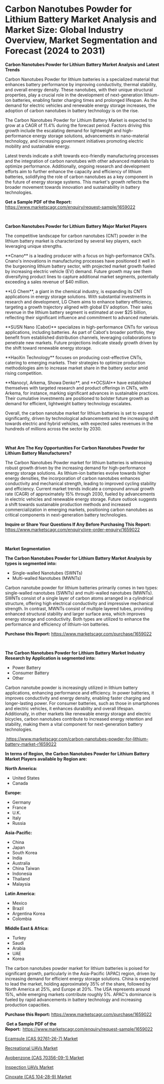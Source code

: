 <p><h1>Carbon Nanotubes Powder for Lithium Battery Market Analysis and Market Size: Global Industry Overview, Market Segmentation and Forecast (2024 to 2031)</h1></p><p><strong>Carbon Nanotubes Powder for Lithium Battery Market Analysis and Latest Trends</strong></p>
<p><p>Carbon Nanotubes Powder for lithium batteries is a specialized material that enhances battery performance by improving conductivity, thermal stability, and overall energy density. These nanotubes, with their unique structural properties, play a crucial role in the development of next-generation lithium-ion batteries, enabling faster charging times and prolonged lifespan. As the demand for electric vehicles and renewable energy storage increases, the adoption of carbon nanotubes in battery technology is on the rise.</p><p>The Carbon Nanotubes Powder for Lithium Battery Market is expected to grow at a CAGR of 11.4% during the forecast period. Factors driving this growth include the escalating demand for lightweight and high-performance energy storage solutions, advancements in nano-material technology, and increasing government initiatives promoting electric mobility and sustainable energy. </p><p>Latest trends indicate a shift towards eco-friendly manufacturing processes and the integration of carbon nanotubes with other advanced materials to optimize performance. Additionally, ongoing research and development efforts aim to further enhance the capacity and efficiency of lithium batteries, solidifying the role of carbon nanotubes as a key component in the future of energy storage systems. This market's growth reflects the broader movement towards innovation and sustainability in battery technologies.</p></p>
<p><strong>Get a Sample PDF of the Report:&nbsp;</strong> <a href="https://www.marketscagr.com/enquiry/request-sample/1659022?utm_campaign=1436&utm_medium=2&utm_source=Github&utm_content=ia&utm_term=12102024&utm_id=carbon-nanotubes-powder-for-lithium-battery">https://www.marketscagr.com/enquiry/request-sample/1659022</a></p>
<p>&nbsp;</p>
<p><strong>Carbon Nanotubes Powder for Lithium Battery Major Market Players</strong></p>
<p><p>The competitive landscape for carbon nanotubes (CNT) powder in the lithium battery market is characterized by several key players, each leveraging unique strengths. </p><p>**Cnano** is a leading producer with a focus on high-performance CNTs. Cnano's innovations in manufacturing processes have positioned it well in the burgeoning lithium battery sector, with projected market growth fueled by increasing electric vehicle (EV) demand. Future growth may see them diversifying product lines to capture additional market segments, potentially exceeding a sales revenue of $40 million.</p><p>**LG Chem**, a giant in the chemical industry, is expanding its CNT applications in energy storage solutions. With substantial investments in research and development, LG Chem aims to enhance battery efficiency, targeting a growth trajectory aligned with global EV adoption. Their sales revenue in the lithium battery segment is estimated at over $25 billion, reflecting their significant influence and commitment to advanced materials.</p><p>**SUSN Nano (Cabot)** specializes in high-performance CNTs for various applications, including batteries. As part of Cabot's broader portfolio, they benefit from established distribution channels, leveraging collaborations to penetrate new markets. Future projections indicate steady growth driven by the shift toward renewable energy storage.</p><p>**HaoXin Technology** focuses on producing cost-effective CNTs, catering to emerging markets. Their strategies to optimize production methodologies aim to increase market share in the battery sector amid rising competition. </p><p>**Nanocyl, Arkema, Showa Denko**, and **OCSiAI** have established themselves with targeted research and product offerings in CNTs, with Arkema, for instance, marking significant advances in sustainable practices. Their cumulative investments are positioned to bolster future growth as demand for efficient, lightweight battery technology escalates.</p><p>Overall, the carbon nanotube market for lithium batteries is set to expand significantly, driven by technological advancements and the increasing shift towards electric and hybrid vehicles, with expected sales revenues in the hundreds of millions across the sector by 2030.</p></p>
<p>&nbsp;</p>
<p><strong>What Are The Key Opportunities For Carbon Nanotubes Powder for Lithium Battery Manufacturers?</strong></p>
<p><p>The Carbon Nanotubes Powder market for lithium batteries is witnessing robust growth driven by the increasing demand for high-performance energy storage solutions. As lithium-ion batteries evolve towards higher energy densities, the incorporation of carbon nanotubes enhances conductivity and mechanical strength, leading to improved cycling stability and efficiency. Current market trends indicate a compound annual growth rate (CAGR) of approximately 15% through 2030, fueled by advancements in electric vehicles and renewable energy storage. Future outlook suggests a shift towards sustainable production methods and increased commercialization in emerging markets, positioning carbon nanotubes as critical components in next-generation battery technologies.</p></p>
<p><strong>Inquire or Share Your Questions If Any Before Purchasing This Report:</strong> <a href="https://www.marketscagr.com/enquiry/pre-order-enquiry/1659022?utm_campaign=1436&utm_medium=2&utm_source=Github&utm_content=ia&utm_term=12102024&utm_id=carbon-nanotubes-powder-for-lithium-battery">https://www.marketscagr.com/enquiry/pre-order-enquiry/1659022</a></p>
<p>&nbsp;</p>
<p><strong>Market Segmentation</strong></p>
<p><strong>The Carbon Nanotubes Powder for Lithium Battery Market Analysis by types is segmented into:</strong></p>
<p><ul><li>Single-walled Nanotubes (SWNTs)</li><li>Multi-walled Nanotubes (MWNTs)</li></ul></p>
<p><p>Carbon nanotube powder for lithium batteries primarily comes in two types: single-walled nanotubes (SWNTs) and multi-walled nanotubes (MWNTs). SWNTs consist of a single layer of carbon atoms arranged in a cylindrical structure, offering high electrical conductivity and impressive mechanical strength. In contrast, MWNTs consist of multiple layered tubes, providing enhanced structural stability and larger surface area, which improves energy storage and conductivity. Both types are utilized to enhance the performance and efficiency of lithium-ion batteries.</p></p>
<p><strong>Purchase this Report:&nbsp;</strong><a href="https://www.marketscagr.com/purchase/1659022?utm_campaign=1436&utm_medium=2&utm_source=Github&utm_content=ia&utm_term=12102024&utm_id=carbon-nanotubes-powder-for-lithium-battery">https://www.marketscagr.com/purchase/1659022</a></p>
<p>&nbsp;</p>
<p><strong>The Carbon Nanotubes Powder for Lithium Battery Market Industry Research by Application is segmented into:</strong></p>
<p><ul><li>Power Battery</li><li>Consumer Battery</li><li>Other</li></ul></p>
<p><p>Carbon nanotube powder is increasingly utilized in lithium battery applications, enhancing performance and efficiency. In power batteries, it improves conductivity and energy density, enabling faster charging and longer-lasting power. For consumer batteries, such as those in smartphones and electric vehicles, it enhances durability and overall lifespan. Additionally, in other markets like renewable energy storage and electric bicycles, carbon nanotubes contribute to increased energy retention and stability, making them a vital component for next-generation battery technologies.</p></p>
<p><a href="https://www.marketscagr.com/carbon-nanotubes-powder-for-lithium-battery-market-r1659022?utm_campaign=1436&utm_medium=2&utm_source=Github&utm_content=ia&utm_term=12102024&utm_id=carbon-nanotubes-powder-for-lithium-battery">&nbsp;https://www.marketscagr.com/carbon-nanotubes-powder-for-lithium-battery-market-r1659022</a></p>
<p><strong>In terms of Region, the Carbon Nanotubes Powder for Lithium Battery Market Players available by Region are:</strong></p>
<p>
    <p> <strong> North America: </strong>
        <ul>
            <li>United States</li>
            <li>Canada</li>
        </ul>
        </p> 
    <p> <strong> Europe: </strong>
        <ul>
            <li>Germany</li>
            <li>France</li>
            <li>U.K.</li>
            <li>Italy</li>
            <li>Russia</li>
        </ul>
        </p> 
    <p> <strong> Asia-Pacific: </strong>
        <ul>
            <li>China</li>
            <li>Japan</li>
            <li>South Korea</li>
            <li>India</li>
            <li>Australia</li>
            <li>China Taiwan</li>
            <li>Indonesia</li>
            <li>Thailand</li>
            <li>Malaysia</li>
        </ul>
        </p> 
    <p> <strong> Latin America: </strong>
        <ul>
            <li>Mexico</li>
            <li>Brazil</li>
            <li>Argentina Korea</li>
            <li>Colombia</li>
        </ul>
        </p> 
    <p> <strong> Middle East & Africa: </strong>
        <ul>
            <li>Turkey</li>
            <li>Saudi</li>
            <li>Arabia</li>
            <li>UAE</li>
            <li>Korea</li>
        </ul>
    </p>
    </p>
<p><p>The carbon nanotubes powder market for lithium batteries is poised for significant growth, particularly in the Asia-Pacific (APAC) region, driven by increasing demand for efficient energy storage solutions. China is expected to lead the market, holding approximately 35% of the share, followed by North America at 25%, and Europe at 20%. The USA represents around 15%, while emerging markets contribute roughly 5%. APAC's dominance is fueled by rapid advancements in battery technology and increasing production capacities.</p></p>
<p><strong>Purchase this Report: </strong><a href="https://www.marketscagr.com/purchase/1659022?utm_campaign=1436&utm_medium=2&utm_source=Github&utm_content=ia&utm_term=12102024&utm_id=carbon-nanotubes-powder-for-lithium-battery">https://www.marketscagr.com/purchase/1659022</a></p>
<p>&nbsp;<strong>Get a Sample PDF of the Report:&nbsp;&nbsp;</strong><a href="https://www.marketscagr.com/enquiry/request-sample/1659022?utm_campaign=1436&utm_medium=2&utm_source=Github&utm_content=ia&utm_term=12102024&utm_id=carbon-nanotubes-powder-for-lithium-battery">https://www.marketscagr.com/enquiry/request-sample/1659022</a></p>
<p><strong></strong></p>
<p><p><a href="https://www.linkedin.com/pulse/ecamsule-cas-92761-26-7-market-size-share-competitive-landscape-o8iwf?utm_campaign=1436&utm_medium=2&utm_source=Github&utm_content=ia&utm_term=12102024&utm_id=carbon-nanotubes-powder-for-lithium-battery">Ecamsule (CAS 92761-26-7) Market</a></p><p><a href="https://github.com/burdgexaraeqn/Market-Research-Report-List-1/blob/main/recreational-uavs-market.md?utm_campaign=1436&utm_medium=2&utm_source=Github&utm_content=ia&utm_term=12102024&utm_id=carbon-nanotubes-powder-for-lithium-battery">Recreational UAVs Market</a></p><p><a href="https://www.linkedin.com/pulse/pioneering-growth-analyzing-global-avobenzone-cas-70356-09-1-ljr1f?utm_campaign=1436&utm_medium=2&utm_source=Github&utm_content=ia&utm_term=12102024&utm_id=carbon-nanotubes-powder-for-lithium-battery">Avobenzone (CAS 70356-09-1) Market</a></p><p><a href="https://github.com/maniehilp9ib/Market-Research-Report-List-1/blob/main/inspection-uavs-market.md?utm_campaign=1436&utm_medium=2&utm_source=Github&utm_content=ia&utm_term=12102024&utm_id=carbon-nanotubes-powder-for-lithium-battery">Inspection UAVs Market</a></p><p><a href="https://www.linkedin.com/pulse/cinoxate-cas-104-28-9-market-size-growing-cagr-86-report-r7shf?utm_campaign=1436&utm_medium=2&utm_source=Github&utm_content=ia&utm_term=12102024&utm_id=carbon-nanotubes-powder-for-lithium-battery">Cinoxate (CAS 104-28-9) Market</a></p></p>